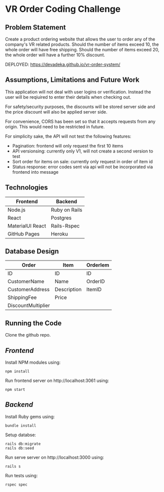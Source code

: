 # **VR Order Coding Challenge**

## **Problem Statement**
Create a product ordering website that allows the user to order any of the company's VR related products. Should the number of items exceed 10, the whole order will have free shipping. Should the number of items exceed 20, the whole order will have a further 10% discount.

DEPLOYED: https://devadeka.github.io/vr-order-system/

## **Assumptions, Limitations and  Future Work**
This application will not deal with user logins or verification. Instead the user will be reqiuired to enter their details when checking out. 

For safety/security purposes, the discounts will be stored server side and the price discount will also be applied server side.

For convenience, CORS has been set so that it accepts requests from any origin. This would need to be restricted in future.

For simplicity sake, the API will not test the following features:
- Pagination: frontend will only request the first 10 items
- API versionsing: currently only V1, will not create a second version to test
- Sort order for items on sale: currently only request in order of item id
- Status response: error codes sent via api will not be incorporated via frontend into message


## **Technologies**
|Frontend         |Backend       |
|-----------------|--------------|
|Node.js          |Ruby on Rails |
|React            |Postgres      |
|MaterialUI React |Rails-Rspec   |
|GitHub Pages     |Heroku        |



## **Database Design**

|Order               |Item       |OrderIem|
|--------------------|-----------|--------|
|ID                  |ID         |ID      |
|CustomerName        |Name       |OrderID |
|CustomerAddress     |Description|ItemID  |
|ShippingFee         |Price      |        |
|DiscountMultiplier  |           |        |

## **Running the Code**
Clone the github repo.

## *Frontend*
Install NPM modules using:

    npm install

Run frontend server on http://localhost:3061 using:

    npm start

## *Backend*
Install Ruby gems using:

    bundle install

Setup databse:

    rails db:migrate
    rails db:seed

Run serve server on http://localhost:3000 using:

    rails s

Run tests using:

    rspec spec
